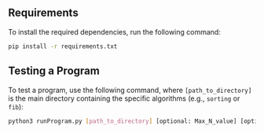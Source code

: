 ## Requirements

To install the required dependencies, run the following command:

```bash
pip install -r requirements.txt
```

## Testing a Program

To test a program, use the following command, where `[path_to_directory]` is the main directory containing the specific algorithms (e.g., `sorting` or `fib`):

```bash
python3 runProgram.py [path_to_directory] [optional: Max_N_value] [optional: Max_Time_in_milliseconds]
```